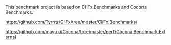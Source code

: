 ﻿This benchmark project is based on CliFx.Benchmarks and Cocona Benchmarks.

https://github.com/Tyrrrz/CliFx/tree/master/CliFx.Benchmarks/

https://github.com/mayuki/Cocona/tree/master/perf/Cocona.Benchmark.External